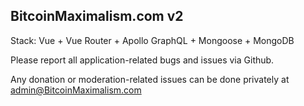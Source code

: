 ## BitcoinMaximalism.com v2

Stack: Vue + Vue Router + Apollo GraphQL + Mongoose + MongoDB

Please report all application-related bugs and issues via Github.

Any donation or moderation-related issues can be done privately at admin@BitcoinMaximalism.com
